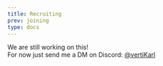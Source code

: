 ```yaml
---
title: Recruiting
prev: joining
type: docs
---
```


We are still working on this!\
For now just send me a DM on Discord:
[@vertiKarl](https://discord.com/users/175642620767371265)
